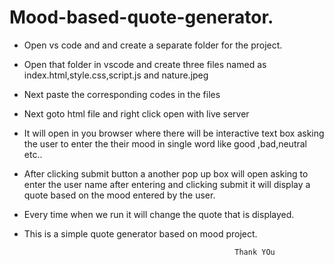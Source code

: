 # Mood-based-quote-generator.
* Open vs code and  and create a separate folder for the project.
* Open that folder in vscode and create three files named as index.html,style.css,script.js and nature.jpeg
* Next paste the corresponding codes in the files 
* Next goto html file and  right click open with live server
* It will open in you browser where there will be interactive text box asking the user to enter the their mood in single word like good ,bad,neutral etc..
* After clicking submit button a another pop up box will open asking  to enter the user name after entering and clicking submit it will display a quote based on the mood entered by the user.
* Every time when we run it will change the quote that is displayed.
* This is a simple  quote generator based on mood project. 




                                                     Thank YOu
